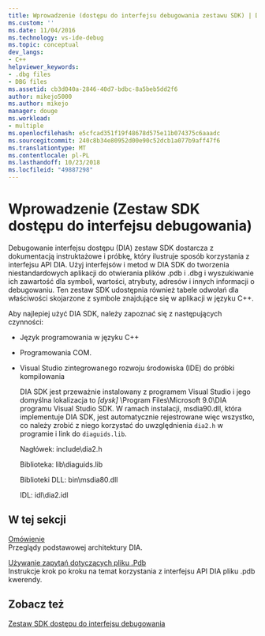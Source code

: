 ```yaml
---
title: Wprowadzenie (dostępu do interfejsu debugowania zestawu SDK) | Dokumentacja firmy Microsoft
ms.custom: ''
ms.date: 11/04/2016
ms.technology: vs-ide-debug
ms.topic: conceptual
dev_langs:
- C++
helpviewer_keywords:
- .dbg files
- DBG files
ms.assetid: cb3d040a-2846-40d7-bdbc-8a5beb5dd2f6
author: mikejo5000
ms.author: mikejo
manager: douge
ms.workload:
- multiple
ms.openlocfilehash: e5cfcad351f19f48678d575e11b074375c6aaadc
ms.sourcegitcommit: 240c8b34e80952d00e90c52dcb1a077b9aff47f6
ms.translationtype: MT
ms.contentlocale: pl-PL
ms.lasthandoff: 10/23/2018
ms.locfileid: "49887298"
---
```

# <a name="getting-started-debug-interface-access-sdk"></a>Wprowadzenie (Zestaw SDK dostępu do interfejsu debugowania)
Debugowanie interfejsu dostępu (DIA) zestaw SDK dostarcza z dokumentacją instruktażowe i próbkę, który ilustruje sposób korzystania z interfejsu API DIA. Użyj interfejsów i metod w DIA SDK do tworzenia niestandardowych aplikacji do otwierania plików .pdb i .dbg i wyszukiwanie ich zawartość dla symboli, wartości, atrybuty, adresów i innych informacji o debugowaniu. Ten zestaw SDK udostępnia również tabele odwołań dla właściwości skojarzone z symbole znajdujące się w aplikacji w języku C++.  
  
 Aby najlepiej użyć DIA SDK, należy zapoznać się z następujących czynności:  
  
- Język programowania w języku C++  
  
- Programowania COM.  
  
- Visual Studio zintegrowanego rozwoju środowiska (IDE) do próbki kompilowania  
  
  DIA SDK jest przeważnie instalowany z programem Visual Studio i jego domyślna lokalizacja to *[dysk]* \Program Files\Microsoft 9.0\DIA programu Visual Studio SDK. W ramach instalacji, msdia90.dll, która implementuje DIA SDK, jest automatycznie rejestrowane więc wszystko, co należy zrobić z niego korzystać do uwzględnienia `dia2.h` w programie i link do `diaguids.lib`.  
  
  Nagłówek: include\dia2.h  
  
  Biblioteka: lib\diaguids.lib  
  
  Biblioteki DLL: bin\msdia80.dll  
  
  IDL: idl\dia2.idl  
  
## <a name="in-this-section"></a>W tej sekcji  
 [Omówienie](../../debugger/debug-interface-access/overview-debug-interface-access-sdk.md)  
 Przeglądy podstawowej architektury DIA.  
  
 [Używanie zapytań dotyczących pliku .Pdb](../../debugger/debug-interface-access/querying-the-dot-pdb-file.md)  
 Instrukcje krok po kroku na temat korzystania z interfejsu API DIA pliku .pdb kwerendy.  
  
## <a name="see-also"></a>Zobacz też  
 [Zestaw SDK dostępu do interfejsu debugowania](../../debugger/debug-interface-access/debug-interface-access-sdk.md)